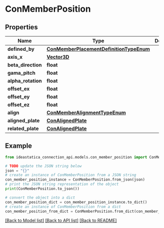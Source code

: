 # ConMemberPosition


## Properties

Name | Type | Description | Notes
------------ | ------------- | ------------- | -------------
**defined_by** | [**ConMemberPlacementDefinitionTypeEnum**](ConMemberPlacementDefinitionTypeEnum.md) |  | [optional] 
**axis_x** | [**Vector3D**](Vector3D.md) |  | [optional] 
**beta_direction** | **float** |  | [optional] 
**gama_pitch** | **float** |  | [optional] 
**alpha_rotation** | **float** |  | [optional] 
**offset_ex** | **float** |  | [optional] 
**offset_ey** | **float** |  | [optional] 
**offset_ez** | **float** |  | [optional] 
**align** | [**ConMemberAlignmentTypeEnum**](ConMemberAlignmentTypeEnum.md) |  | [optional] 
**aligned_plate** | [**ConAlignedPlate**](ConAlignedPlate.md) |  | [optional] 
**related_plate** | [**ConAlignedPlate**](ConAlignedPlate.md) |  | [optional] 

## Example

```python
from ideastatica_connection_api.models.con_member_position import ConMemberPosition

# TODO update the JSON string below
json = "{}"
# create an instance of ConMemberPosition from a JSON string
con_member_position_instance = ConMemberPosition.from_json(json)
# print the JSON string representation of the object
print(ConMemberPosition.to_json())

# convert the object into a dict
con_member_position_dict = con_member_position_instance.to_dict()
# create an instance of ConMemberPosition from a dict
con_member_position_from_dict = ConMemberPosition.from_dict(con_member_position_dict)
```
[[Back to Model list]](../README.md#documentation-for-models) [[Back to API list]](../README.md#documentation-for-api-endpoints) [[Back to README]](../README.md)


